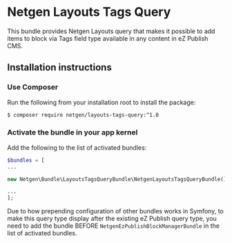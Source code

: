 # Netgen Layouts Tags Query

This bundle provides Netgen Layouts query that makes it possible to add items to
block via Tags field type available in any content in eZ Publish CMS.

## Installation instructions

### Use Composer

Run the following from your installation root to install the package:

```bash
$ composer require netgen/layouts-tags-query:^1.0
```

### Activate the bundle in your app kernel

Add the following to the list of activated bundles:

```php
$bundles = [
...

new Netgen\Bundle\LayoutsTagsQueryBundle\NetgenLayoutsTagsQueryBundle(),

...
];
```

Due to how prepending configuration of other bundles works in Symfony, to make
this query type display after the existing eZ Publish query type, you need to
add the bundle BEFORE `NetgenEzPublishBlockManagerBundle` in the list of
activated bundles.

